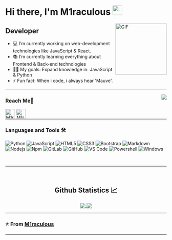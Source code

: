 # Hi there, I'm M1raculous <img width="30px" src="https://media1.tenor.com/images/b440fe8b087416820258b711b91ca18a/tenor.gif?itemid=9499692" />

<img align="right" alt="GIF" height="160px" src="https://media.giphy.com/media/du3J3cXyzhj75IOgvA/giphy.gif" />

## Developer

- 💻 I’m currently working on web-development technologies like JavaScript & React.
- 📚 I’m currently learning everything about Frontend & Back-end technologies
- 💪🏼 My goals: Expand knowledge in: JavaScript & Python
- ⚡ Fun fact: When i code, i always hear 'Mauve'.

---

<img align="right" src="http://estruyf-github.azurewebsites.net/api/VisitorHit?user=M1raculous&repo=M1raculous&countColorcountColor&countColor=%2FA4CE"/>

### Reach Me📝

[<img align="left" alt="M1raculous | Spotify" height="30px" src="https://upload.wikimedia.org/wikipedia/commons/thumb/1/19/Spotify_logo_without_text.svg/768px-Spotify_logo_without_text.svg.png" />][Spotify]
[<img align="left" alt="M1raculous | Discord" height="30px" src="https://cdn3.iconfinder.com/data/icons/popular-services-brands-vol-2/512/discord-512.png" />][Discord]
<br />

---

### Languages and Tools 🛠 

![Python](http://img.shields.io/badge/-Python-3776AB?style=flat-square&logo=python&logoColor=ffffff)
![JavaScript](https://img.shields.io/badge/-JavaScript-%23F7DF1C?style=flat-square&logo=javascript&logoColor=000000&labelColor=%23F7DF1C&color=%23FFCE5A)
![HTML5](https://img.shields.io/badge/-HTML5-%23E44D27?style=flat-square&logo=html5&logoColor=ffffff)
![CSS3](https://img.shields.io/badge/-CSS3-%231572B6?style=flat-square&logo=css3)
![Bootstrap](https://img.shields.io/badge/-Bootstrap-563D7C?style=flat-square&logo=Bootstrap)
![Markdown](https://img.shields.io/badge/-Markdown-000000?style=flat-square&logo=markdown)
![Nodejs](https://img.shields.io/badge/-Nodejs-339933?style=flat-square&logo=Node.js&logoColor=ffffff)
![Npm](https://img.shields.io/badge/-npm-CB3837?style=flat-square&logo=npm)
![GitLab](https://img.shields.io/badge/-GitLab-FCA121?style=flat-square&logo=gitlab)
![GitHub](https://img.shields.io/badge/-GitHub-181717?style=flat-square&logo=github)
![VS Code](http://img.shields.io/badge/-VS%20Code-007ACC?style=flat-square&logo=visual-studio-code&logoColor=ffffff)
![Powershell](http://img.shields.io/badge/-Powershell-5391FE?style=flat-square&logo=powershell&logoColor=ffffff)
![Windows](http://img.shields.io/badge/-Windows-0078D6?style=flat-square&logo=windows&logoColor=ffffff)

<br/>

---

<br/>

  <h2 align="center"> Github Statistics 📈 </h2>
  
  <div align="center"> 
     <a href="">
      <img align="center" src="https://github-readme-stats-sigma-five.vercel.app/api?username=M1raculous&show_icons=true&include_all_commits=true&count_private=true&theme=react&line_height=40" />
    </a>
    <a href="">
      <img align="center" src="https://github-readme-stats.vercel.app/api/top-langs/?username=M1raculous&theme=react&line_height=40&hide=css"/>
    </a>
</div

<br/>

---

### ⭐️ From [M1raculous](https://github.com/M1raculous) ### 

---
[Discord]: https://discord.com/users/415443330026045440
[Spotify]: https://open.spotify.com/user/11153360645

